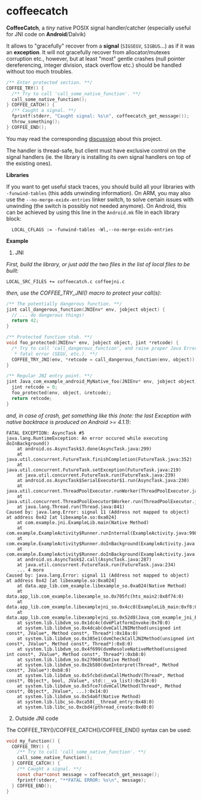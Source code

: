 coffeecatch
===========

**CoffeeCatch**, a *tiny* native POSIX signal handler/catcher (especially useful for JNI code on **Android**/Dalvik)

It allows to "gracefully" recover from a **signal** (`SIGSEGV`, `SIGBUS`...) as if it was an **exception**. It will not gracefully recover from allocator/mutexes corruption etc., however, but at least "most" gentle crashes (null pointer dereferencing, integer division, stack overflow etc.) should be handled without too much troubles.

```c
/** Enter protected section. **/
COFFEE_TRY() {
  /** Try to call 'call_some_native_function'. **/
  call_some_native_function();
} COFFEE_CATCH() {
  /** Caught a signal. **/
  fprintf(stderr, "Caught signal: %s\n", coffeecatch_get_message());
  throw_something();
} COFFEE_END();
```

You may read the corresponding [discussion](http://blog.httrack.com/blog/2013/08/23/catching-posix-signals-on-android/) about this project.

The handler is thread-safe, but client must have exclusive control on the signal handlers (ie. the library is installing its own signal handlers on top of the existing ones).

**Libraries**

If you want to get useful stack traces, you should build all your libraries with `-funwind-tables` (this adds unwinding information). On ARM, you may also use the `--no-merge-exidx-entries` linker switch, to solve certain issues with unwinding (the switch is possibly not needed anymore). On Android, this can be achieved by using this line in the `Android.mk` file in each library block:
```
  LOCAL_CFLAGS := -funwind-tables -Wl,--no-merge-exidx-entries
```

**Example**

1. JNI

*First, build the library, or just add the two files in the list of local files to be built:*
```
LOCAL_SRC_FILES += coffeecatch.c coffeejni.c
```

*then, use the COFFEE_TRY_JNI() macro to protect your call(s):*

```c
/** The potentially dangerous function. **/
jint call_dangerous_function(JNIEnv* env, jobject object) {
  // ... do dangerous things!
  return 42;
}

/** Protected function stub. **/
void foo_protected(JNIEnv* env, jobject object, jint *retcode) {
  /* Try to call 'call_dangerous_function', and raise proper Java Error upon 
   * fatal error (SEGV, etc.). **/
  COFFEE_TRY_JNI(env, *retcode = call_dangerous_function(env, object));
}

/** Regular JNI entry point. **/
jint Java_com_example_android_MyNative_foo(JNIEnv* env, jobject object) {
  jint retcode = 0;
  foo_protected(env, object, &retcode);
  return retcode;
}
```

*and, in case of crash, get something like this (note: the last Exception with native backtrace is produced on Android >= 4.1.1)*:
```
FATAL EXCEPTION: AsyncTask #5
java.lang.RuntimeException: An error occured while executing doInBackground()
	at android.os.AsyncTask$3.done(AsyncTask.java:299)
	at java.util.concurrent.FutureTask.finishCompletion(FutureTask.java:352)
	at java.util.concurrent.FutureTask.setException(FutureTask.java:219)
	at java.util.concurrent.FutureTask.run(FutureTask.java:239)
	at android.os.AsyncTask$SerialExecutor$1.run(AsyncTask.java:230)
	at java.util.concurrent.ThreadPoolExecutor.runWorker(ThreadPoolExecutor.java:1080)
	at java.util.concurrent.ThreadPoolExecutor$Worker.run(ThreadPoolExecutor.java:573)
	at java.lang.Thread.run(Thread.java:841)
Caused by: java.lang.Error: signal 11 (Address not mapped to object) at address 0x42 [at libexample.so:0xa024]
	at com.example.jni.ExampleLib.main(Native Method)
	at com.example.ExampleActivity$Runner.runInternal(ExampleActivity.java:998)
	at com.example.ExampleActivity$Runner.doInBackground(ExampleActivity.java:919)
	at com.example.ExampleActivity$Runner.doInBackground(ExampleActivity.java:1)
	at android.os.AsyncTask$2.call(AsyncTask.java:287)
	at java.util.concurrent.FutureTask.run(FutureTask.java:234)
	... 4 more
Caused by: java.lang.Error: signal 11 (Address not mapped to object) at address 0x42 [at libexample.so:0xa024]
	at data.app_lib.com_example.libexample_so.0xa024(Native Method)
	at data.app_lib.com_example.libexample_so.0x705fc(hts_main2:0x8f74:0)
	at data.app_lib.com_example.libexamplejni_so.0x4cc8(ExampleLib_main:0xf8:0)
	at data.app_lib.com_example.libexamplejni_so.0x52d8(Java_com_example_jni_ExampleLib_main:0x64:0)
	at system.lib.libdvm_so.0x1dc4c(dvmPlatformInvoke:0x70:0)
	at system.lib.libdvm_so.0x4dcab(dvmCallJNIMethod(unsigned int const*, JValue*, Method const*, Thread*):0x18a:0)
	at system.lib.libdvm_so.0x385e1(dvmCheckCallJNIMethod(unsigned int const*, JValue*, Method const*, Thread*):0x8:0)
	at system.lib.libdvm_so.0x4f699(dvmResolveNativeMethod(unsigned int const*, JValue*, Method const*, Thread*):0xb8:0)
	at system.lib.libdvm_so.0x27060(Native Method)
	at system.lib.libdvm_so.0x2b580(dvmInterpret(Thread*, Method const*, JValue*):0xb8:0)
	at system.lib.libdvm_so.0x5fcbd(dvmCallMethodV(Thread*, Method const*, Object*, bool, JValue*, std::__va_list):0x124:0)
	at system.lib.libdvm_so.0x5fce7(dvmCallMethod(Thread*, Method const*, Object*, JValue*, ...):0x14:0)
	at system.lib.libdvm_so.0x54a6f(Native Method)
	at system.lib.libc_so.0xca58(__thread_entry:0x48:0)
	at system.lib.libc_so.0xcbd4(pthread_create:0xd0:0)
```

2. Outside JNI code

The COFFEE_TRY()/COFFEE_CATCH()/COFFEE_END() syntax can be used:

```c
void my_function() {
  COFFEE_TRY() {
    /** Try to call 'call_some_native_function'. **/
    call_some_native_function();
  } COFFEE_CATCH() {
    /** Caught a signal. **/
    const char*const message = coffeecatch_get_message();
    fprintf(stderr, "**FATAL ERROR: %s\n", message);
  } COFFEE_END();
}
```
